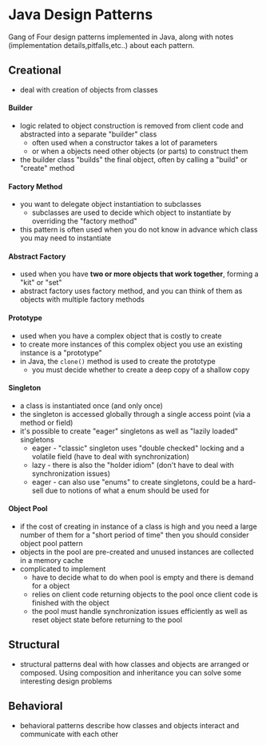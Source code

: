 # Java Design Patterns
Gang of Four design patterns implemented in Java, along with notes (implementation details,pitfalls,etc..) 
about each pattern.


## Creational
* deal with creation of objects from classes

#### Builder
* logic related to object construction is removed from client code and abstracted into a separate "builder" class
    * often used when a constructor takes a lot of parameters
    * or when a objects need other objects (or parts) to construct them
* the builder class "builds" the final object, often by calling a "build" or "create" method
    
#### Factory Method
* you want to delegate object instantiation to subclasses
    * subclasses are used to decide which object to instantiate by overriding the "factory method"
* this pattern is often used when you do not know in advance which class you may need to instantiate

#### Abstract Factory
* used when you have **two or more objects that work together**, forming a "kit" or "set"
* abstract factory uses factory method, and you can think of them as objects with multiple factory methods

#### Prototype
* used when you have a complex object that is costly to create
* to create more instances of this complex object you use an existing instance is a "prototype"
* in Java, the ```clone()``` method is used to create the prototype
    * you must decide whether to create a deep copy of a shallow copy

#### Singleton
* a class is instantiated once (and only once)
* the singleton is accessed globally through a single access point (via a method or field)
* it's possible to create "eager" singletons as well as "lazily loaded" singletons
    * eager - "classic" singleton uses "double checked" locking and a volatile field (have to deal with synchronization)
    * lazy - there is also the "holder idiom" (don't have to deal with synchronization issues)
    * eager - can also use "enums" to create singletons, could be a hard-sell due to notions of what a enum should be used for
    
#### Object Pool
* if the cost of creating in instance of a class is high and you need a large number of them for a "short period of time"
then you should consider object pool pattern
* objects in the pool are pre-created and unused instances are collected in a memory cache
* complicated to implement
    * have to decide what to do when pool is empty and there is demand for a object
    * relies on client code returning objects to the pool once client code is finished with the object
    * the pool must handle synchronization issues efficiently as well as reset object state before returning to the pool
    
## Structural
* structural patterns deal with how classes and objects are arranged or composed. Using composition and inheritance 
you can solve some interesting design problems


## Behavioral
* behavioral patterns describe how classes and objects interact and communicate with each other

